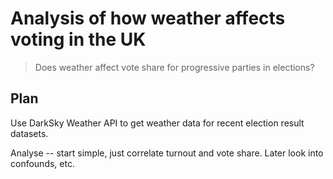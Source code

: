 # Analysis of how weather affects voting in the UK
> Does weather affect vote share for progressive parties in elections?

## Plan
Use DarkSky Weather API to get weather data for recent election result datasets.

Analyse -- start simple, just correlate turnout and vote share. Later look into confounds, etc.
